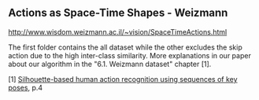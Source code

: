 Actions as Space-Time Shapes - Weizmann
----------------------------
http://www.wisdom.weizmann.ac.il/~vision/SpaceTimeActions.html


The first folder contains the all dataset while the other excludes the skip action due to the high inter-class similarity.
  More explanations in our paper about our algorithm in the "6.1. Weizmann dataset" chapter [1]. 


[1] [Silhouette-based human action recognition using sequences of key poses](https://scholar.google.co.uk/citations?view_op=view_citation&hl=en&user=ApaQimYAAAAJ&citation_for_view=ApaQimYAAAAJ:4JMBOYKVnBMC), p.4